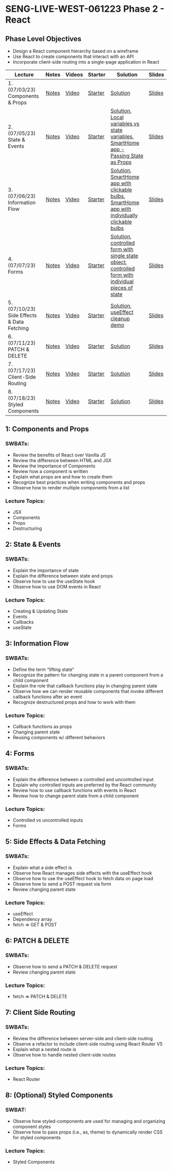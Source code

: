 # SENG-LIVE-WEST-061223 Phase 2 - React

## Phase Level Objectives

- Design a React component hierarchy based on a wireframe
- Use React to create components that interact with an API
- Incorporate client-side routing into a single-page application in React


| Lecture                                    |                                                   Notes                                                   | Videos     | Starter      | Solution                                                                                                                                                                                                                                             | Slides      |
| ------------------------------------------ | :-------------------------------------------------------------------------------------------------------: | ---------- | ------------ | ---------------------------------------------------------------------------------------------------------------------------------------------------------------------------------------------------------------------------------------------------- | ----------- |
| 1. (07/03/23) Components & Props           | [Notes](https://docs.google.com/document/d/1PaEUsoVruIU3pSUOz9jlsfVhxrwB1N7XPYbmak03wKg/edit?usp=sharing) | [Video](https://www.youtube.com/watch?v=e-tGz1rKSmQ) | [Starter](https://github.com/learn-co-students/SENG-LIVE-WEST-061223-Phase-2-React/tree/main/01_components_and_props) | [Solution](https://github.com/learn-co-students/SENG-LIVE-WEST-061223-Phase-2-React/tree/01_solution/01_components_and_props)                                                                                                                                                                                                                                        | [Slides](https://raw.githack.com/learn-co-students/SENG-LIVE-WEST-061223-Phase-2-React/main/01_components_and_props/export/index.html) |
| 2. (07/05/23) State & Events               | [Notes](https://docs.google.com/document/d/1PaEUsoVruIU3pSUOz9jlsfVhxrwB1N7XPYbmak03wKg/edit?usp=sharing) | [Video](https://www.youtube.com/watch?v=DK0EMw9hT00) | [Starter](https://github.com/learn-co-students/SENG-LIVE-WEST-061223-Phase-2-React/tree/main/02_state_and_events) | [Solution](https://github.com/learn-co-students/SENG-LIVE-WEST-061223-Phase-2-React/tree/02_solution/02_state_and_events), [Local variables vs state variables](https://codesandbox.io/s/counter-state-example-0r8stb?file=/src/App.js), [SmartHome app - Passing State as Props](https://codesandbox.io/s/vigilant-minsky-iiykrb)                               | [Slides](https://raw.githack.com/learn-co-students/SENG-LIVE-WEST-061223-Phase-2-React/main/02_state_and_events/assets/export/index.html) |
| 3. (07/06/23) Information Flow             | [Notes](https://docs.google.com/document/d/1PaEUsoVruIU3pSUOz9jlsfVhxrwB1N7XPYbmak03wKg/edit?usp=sharing) | [Video](https://www.youtube.com/watch?v=PgBPm-qSFd4) | [Starter](https://github.com/learn-co-students/SENG-LIVE-WEST-061223-Phase-2-React/tree/main/03_information_flow) | [Solution](https://github.com/learn-co-students/SENG-LIVE-WEST-061223-Phase-2-React/tree/03_solution/03_information_flow), [SmartHome app with clickable bulbs](https://codesandbox.io/s/smarthome-with-clickable-bulbs-woyctp), [SmartHome app with individually clickable bulbs](https://codesandbox.io/s/smarthome-with-individually-switchable-bulbs-du3hot) | [Slides](https://raw.githack.com/learn-co-students/SENG-LIVE-WEST-061223-Phase-2-React/main/03_information_flow/assets/export/index.html) |
| 4. (07/07/23) Forms                        | [Notes](https://docs.google.com/document/d/1PaEUsoVruIU3pSUOz9jlsfVhxrwB1N7XPYbmak03wKg/edit?usp=sharing) | [Video](https://www.youtube.com/watch?v=G1B9gHfvvfs) | [Starter](https://github.com/learn-co-students/SENG-LIVE-WEST-061223-Phase-2-React/tree/main/04_react_forms) | [Solution](https://github.com/learn-co-students/SENG-LIVE-WEST-061223-Phase-2-React/tree/04_solution/04_react_forms), [controlled form with single state object](https://codesandbox.io/s/refactoring-a-controlled-form-with-individual-pieces-of-state-juv663?file=/src/App.js), [controlled form with individual pieces of state](https://codesandbox.io/s/controlled-form-with-individual-pieces-of-state-pbjpe4?from-embed) | [Slides](https://raw.githack.com/learn-co-students/SENG-LIVE-WEST-061223-Phase-2-React/main/04_react_forms/assets/export/index.html) |
| 5. (07/10/23) Side Effects & Data Fetching | [Notes](https://docs.google.com/document/d/1PaEUsoVruIU3pSUOz9jlsfVhxrwB1N7XPYbmak03wKg/edit?usp=sharing) | [Video](#) | [Starter](#) | [Solution](#), [useEffect cleanup demo](https://codesandbox.io/s/useeffect-cleanup-ig17kd?file=/src/Timer.js)                                                                                                                                        | [Slides](#) |
| 6. (07/11/23) PATCH & DELETE               | [Notes](https://docs.google.com/document/d/1PaEUsoVruIU3pSUOz9jlsfVhxrwB1N7XPYbmak03wKg/edit?usp=sharing) | [Video](#) | [Starter](#) | [Solution](#)                                                                                                                                                                                                                                        | [Slides](#) |
| 7. (07/17/23) Client-Side Routing          | [Notes](https://docs.google.com/document/d/1PaEUsoVruIU3pSUOz9jlsfVhxrwB1N7XPYbmak03wKg/edit?usp=sharing) | [Video](#) | [Starter](#) | [Solution](#)                                                                                                                                                                                                                                        | [Slides](#) |
| 8. (07/18/23) Styled Components            | [Notes](https://docs.google.com/document/d/1PaEUsoVruIU3pSUOz9jlsfVhxrwB1N7XPYbmak03wKg/edit?usp=sharing) | [Video](#) | [Starter](#) | [Solution](#)                                                                                                                                                                                                                                        | [Slides](#) |

## 1: Components and Props
### SWBATs:
- Review the benefits of React over Vanilla JS 
- Review the difference between HTML and JSX
- Review the importance of Components
- Review how a component is written
- Explain what props are and how to create them
- Recognize best practices when writing components and props
- Observe how to render multiple components from a list
### Lecture Topics:
- JSX
- Components
- Props
- Destructuring


## 2: State & Events

### SWBATs:
- Explain the importance of state
- Explain the difference between state and props
- Observe how to use the useState hook
- Observe how to use DOM events in React
### Lecture Topics:
- Creating & Updating State
- Events
- Callbacks
- useState


## 3: Information Flow
### SWBATs:
- Define the term “lifting state”
- Recognize the pattern for changing state in a parent component from a child component
- Explain the role that callback functions play in changing parent state
- Observe how we can render reusable components that invoke different callback functions after an event
- Recognize destructured props and how to work with them
### Lecture Topics:
- Callback functions as props
- Changing parent state
- Reusing components w/ different behaviors

## 4: Forms
### SWBATs:
- Explain the difference between a controlled and uncontrolled input
- Explain why controlled inputs are preferred by the React community
- Review how to use callback functions with events in React
- Review how to change parent state from a child component
### Lecture Topics:
- Controlled vs uncontrolled inputs
- Forms

## 5: Side Effects & Data Fetching

### SWBATs:
- Explain what a side effect is
- Observe how React manages side effects with the useEffect hook
- Observe how to use the useEffect hook to fetch data on page load
- Observe how to send a POST request via form
- Review changing parent state
### Lecture Topics:
- useEffect
- Dependency array
- fetch => GET & POST

## 6: PATCH & DELETE
### SWBATs:
- Observe how to send a PATCH & DELETE request
- Review changing parent state
### Lecture Topics:
- fetch => PATCH & DELETE

## 7: Client Side Routing

### SWBATs:
- Review the difference between server-side and client-side routing
- Observe a refactor to include client-side routing using React Router V5
- Explain what a nested route is
- Observe how to handle nested client-side routes 
### Lecture Topics:
- React Router

## 8: (Optional) Styled Components
### SWBAT:
- Observe how styled-components are used for managing and organizing component styles
- Observe how to pass props (i.e., as, theme) to dynamically render CSS for styled components
### Lecture Topics:
- Styled Components
